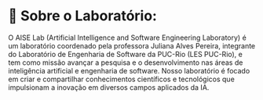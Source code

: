 # 🧠 Sobre o Laboratório:
O AISE Lab (Artificial Intelligence and Software Engineering Laboratory) é um laboratório coordenado pela professora Juliana Alves Pereira, integrante do Laboratório de Engenharia de Software da PUC-Rio (LES PUC-Rio), e tem como missão avançar a pesquisa e o desenvolvimento nas áreas de inteligência artificial e engenharia de software. Nosso laboratório é focado em criar e compartilhar conhecimentos científicos e tecnológicos que impulsionam a inovação em diversos campos aplicados da IA.